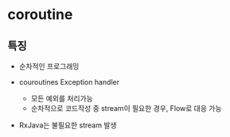 # coroutine

## 특징
* 순차적인 프로그래밍
* couroutines Exception handler
  * 모든 예외를 처리가능
  * 순차적으로 코드작성 중 stream이 필요한 경우, Flow로 대응 가능

* RxJava는 불필요한 stream 발생 
